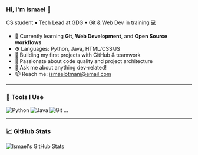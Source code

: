 ### Hi, I'm Ismael 👋
CS student • Tech Lead at GDG • Git & Web Dev in training 💻

- 🧠 Currently learning **Git**, **Web Development**, and **Open Source workflows**
- ⚙️ Languages: Python, Java, HTML/CSS/JS
- 🌱 Building my first projects with GitHub & teamwork
- 🚀 Passionate about code quality and project architecture
- 💬 Ask me about anything dev-related!
- 📫 Reach me: ismaelotmani@email.com

---

### 🔧 Tools I Use
![Python](https://img.shields.io/badge/Python-3670A0?style=for-the-badge&logo=python&logoColor=white)
![Java](https://img.shields.io/badge/Java-ED8B00?style=for-the-badge&logo=java&logoColor=white)
![Git](https://img.shields.io/badge/Git-F05032?style=for-the-badge&logo=git&logoColor=white)
...

---

### 📈 GitHub Stats
![Ismael's GitHub Stats](https://github-readme-stats.vercel.app/api?username=IsmaelOtmani&show_icons=true&theme=tokyonight)
